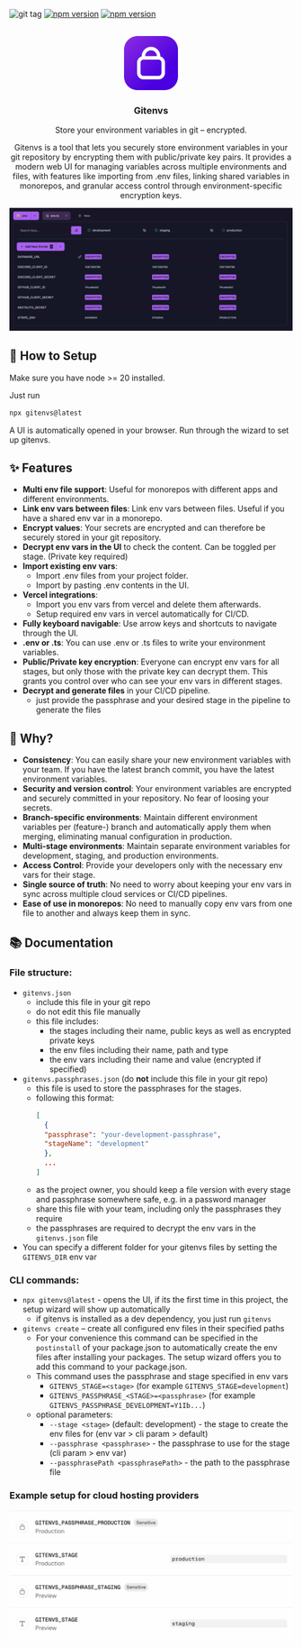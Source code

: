 ![git tag](https://img.shields.io/github/v/tag/SODEFA-GmbH-Co-KG/gitenvs?label=git%20tag&sort=semver)
[![npm version](https://img.shields.io/npm/v/gitenvs.svg?style=flat)](https://www.npmjs.com/package/gitenvs)
[![npm version](https://img.shields.io/badge/license-MIT-blue.svg)](https://github.com/SODEFA-GmbH-Co-KG/gitenvs/blob/main/LICENSE)

<p align="center">
  <br/>
  <img width="96px" src="docs/images/logo.png" />
  <h3 align="center">Gitenvs</h3>
  <p align="center">Store your environment variables in git – encrypted.</p>

  <p align="center">
  Gitenvs is a tool that lets you securely store environment variables in your git repository by encrypting them with public/private key pairs. It provides a modern web UI for managing variables across multiple environments and files, with features like importing from .env files, linking shared variables in monorepos, and granular access control through environment-specific encryption keys.
  </p>
  <img src="docs/images/gitenvs-screenshot.jpg" />
</p>

## 🚀 How to Setup

Make sure you have node >= 20 installed.

Just run

```bash
npx gitenvs@latest
```

A UI is automatically opened in your browser. Run through the wizard to set up gitenvs.

## ✨ Features

- **Multi env file support**: Useful for monorepos with different apps and different environments.
- **Link env vars between files**: Link env vars between files. Useful if you have a shared env var in a monorepo.
- **Encrypt values**: Your secrets are encrypted and can therefore be securely stored in your git repository.
- **Decrypt env vars in the UI** to check the content. Can be toggled per stage. (Private key required)
- **Import existing env vars**:
  - Import .env files from your project folder.
  - Import by pasting .env contents in the UI.
- **Vercel integrations**:
  - Import you env vars from vercel and delete them afterwards.
  - Setup required env vars in vercel automatically for CI/CD.
- **Fully keyboard navigable**: Use arrow keys and shortcuts to navigate through the UI.
- **.env or .ts**: You can use .env or .ts files to write your environment variables.
- **Public/Private key encryption**: Everyone can encrypt env vars for all stages, but only those with the private key can decrypt them. This grants you control over who can see your env vars in different stages.
- **Decrypt and generate files** in your CI/CD pipeline.
  - just provide the passphrase and your desired stage in the pipeline to generate the files

## 🤔 Why?

- **Consistency**: You can easily share your new environment variables with your team. If you have the latest branch commit, you have the latest environment variables.
- **Security and version control**: Your environment variables are encrypted and securely committed in your repository. No fear of loosing your secrets.
- **Branch-specific environments**: Maintain different environment variables per (feature-) branch and automatically apply them when merging, eliminating manual configuration in production.
- **Multi-stage environments**: Maintain separate environment variables for development, staging, and production environments.
- **Access Control**: Provide your developers only with the necessary env vars for their stage.
- **Single source of truth**: No need to worry about keeping your env vars in sync across multiple cloud services or CI/CD pipelines.
- **Ease of use in monorepos**: No need to manually copy env vars from one file to another and always keep them in sync.

## 📚 Documentation

### File structure:

- `gitenvs.json`
  - include this file in your git repo
  - do not edit this file manually
  - this file includes:
    - the stages including their name, public keys as well as encrypted private keys
    - the env files including their name, path and type
    - the env vars including their name and value (encrypted if specified)
- `gitenvs.passphrases.json` (do **not** include this file in your git repo)
  - this file is used to store the passphrases for the stages.
  - following this format:
    ```json
    [
      {
      "passphrase": "your-development-passphrase",
      "stageName": "development"
      },
      ...
    ]
    ```
  - as the project owner, you should keep a file version with every stage and passphrase somewhere safe, e.g. in a password manager
  - share this file with your team, including only the passphrases they require
  - the passphrases are required to decrypt the env vars in the `gitenvs.json` file
- You can specify a different folder for your gitenvs files by setting the `GITENVS_DIR` env var

### CLI commands:

- `npx gitenvs@latest` - opens the UI, if its the first time in this project, the setup wizard will show up automatically
  - if gitenvs is installed as a dev dependency, you just run `gitenvs`
- `gitenvs create` – create all configured env files in their specified paths
  - For your convenience this command can be specified in the `postinstall` of your package.json to automatically create the env files after installing your packages. The setup wizard offers you to add this command to your package.json.
  - This command uses the passphrase and stage specified in env vars
    - `GITENVS_STAGE=<stage>` (for example `GITENVS_STAGE=development`)
    - `GITENVS_PASSPHRASE_<STAGE>=<passphrase>` (for example `GITENVS_PASSPHRASE_DEVELOPMENT=Y1Ib...`)
  - optional parameters:
    - `--stage <stage>` (default: development) - the stage to create the env files for (env var > cli param > default)
    - `--passphrase <passphrase>` - the passphrase to use for the stage (cli param > env var)
    - `--passphrasePath <passphrasePath>` - the path to the passphrase file

### Example setup for cloud hosting providers

  <img src="docs/images/gitenvs-example-vercel-envvars.jpg" />
